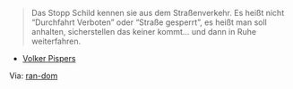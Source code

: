 <!--
.. title: Stopp Schild für Zensur?
.. slug: 935-stopp-schild-fur-zensur
.. date: 2009-06-23 17:05:49
.. tags: Stoppschild,Zensur,Zensursula,Politik
.. description: 
.. type: text
-->

>Das Stopp Schild kennen sie aus dem Straßenverkehr. Es heißt nicht “Durchfahrt Verboten” oder “Straße gesperrt”, es heißt man soll anhalten, sicherstellen das keiner kommt… und dann in Ruhe weiterfahren.

- [Volker Pispers](http://blog.splash.de/2009/06/23/volker-pispers-vs-ursula-von-der-leyen/)

Via: [ran-dom](http://ran-dom.tumblr.com/post/128763649/das-stopp-schild-kennen-sie-aus-dem)
